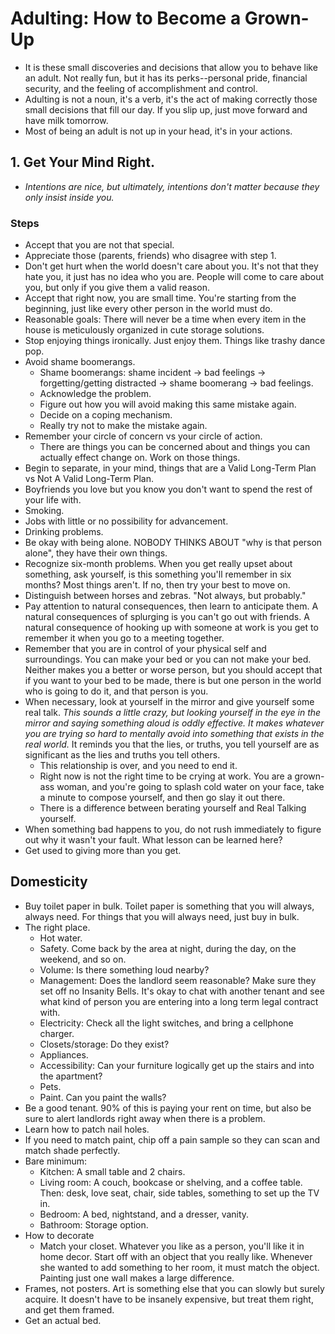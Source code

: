 # Adulting: How to Become a Grown-Up

- It is these small discoveries and decisions that allow you to behave like an adult. Not really fun, but it has its perks--personal pride, financial security, and the feeling of accomplishment and control.
- Adulting is not a noun, it's a verb, it's the act of making correctly those small decisions that fill our day. If you slip up, just move forward and have milk tomorrow.
- Most of being an adult is not up in your head, it's in your actions.

## 1. Get Your Mind Right.

- *Intentions are nice, but ultimately, intentions don't matter because they only insist inside you.*

### Steps

- Accept that you are not that special.
- Appreciate those (parents, friends) who disagree with step 1.
- Don't get hurt when the world doesn't care about you. It's not that they hate you, it just has no idea who you are. People will come to care about you, but only if you give them a valid reason.
- Accept that right now, you are small time. You're starting from the beginning, just like every other person in the world must do.
- Reasonable goals: There will never be a time when every item in the house is meticulously organized in cute storage solutions.
- Stop enjoying things ironically. Just enjoy them. Things like trashy dance pop.
- Avoid shame boomerangs.
  - Shame boomerangs: shame incident -> bad feelings -> forgetting/getting distracted -> shame boomerang -> bad feelings.
  - Acknowledge the problem.
  - Figure out how you will avoid making this same mistake again.
  - Decide on a coping mechanism.
  - Really try not to make the mistake again.
- Remember your circle of concern vs your circle of action.
  - There are things you can be concerned about and things you can actually effect change on. Work on those things.
-  Begin to separate, in your mind, things that are a Valid Long-Term Plan vs Not A Valid Long-Term Plan.
  - Boyfriends you love but you know you don't want to spend the rest of your life with.
  - Smoking.
  - Jobs with little or no possibility for advancement.
  - Drinking problems.
- Be okay with being alone. NOBODY THINKS ABOUT "why is that person alone", they have their own things.
- Recognize six-month problems. When you get really upset about something, ask yourself, is this something you'll remember in six months? Most things aren't. If no, then try your best to move on.
- Distinguish between horses and zebras. "Not always, but probably."
- Pay attention to natural consequences, then learn to anticipate them. A natural consequences of splurging is you can't go out with friends. A natural consequence of hooking up with someone at work is you get to remember it when you go to a meeting together.
- Remember that you are in control of your physical self and surroundings. You can make your bed or you can not make your bed. Neither makes you a better or worse person, but you should accept that if you want to your bed to be made, there is but one person in the world who is going to do it, and that person is you.
- When necessary, look at yourself in the mirror and give yourself some real talk.  *This sounds a little crazy, but looking yourself in the eye in the mirror and saying something aloud is oddly effective. It makes whatever you are trying so hard to mentally avoid into something that exists in the real world.* It reminds you that the lies, or truths, you tell yourself are as significant as the lies and truths you tell others.
  - This relationship is over, and you need to end it.
  - Right now is not the right time to be crying at work. You are a grown-ass woman, and you're going to splash cold water on your face, take a minute to compose yourself, and then go slay it out there.
  - There is a difference between berating yourself and Real Talking yourself.
- When something bad happens to you, do not rush immediately to figure out why it wasn't your fault. What lesson can be learned here?
- Get used to giving more than you get.

## Domesticity

- Buy toilet paper in bulk. Toilet paper is something that you will always, always need. For things that you will always need, just buy in bulk.
- The right place.
  - Hot water.
  - Safety. Come back by the area at night, during the day, on the weekend, and so on.
  - Volume: Is there something loud nearby?
  - Management: Does the landlord seem reasonable? Make sure they set off no Insanity Bells. It's okay to chat with another tenant and see what kind of person you are entering into a long term legal contract with.
  - Electricity: Check all the light switches, and bring a cellphone charger.
  - Closets/storage: Do they exist?
  - Appliances.
  - Accessibility: Can your furniture logically get up the stairs and into the apartment?
  - Pets.
  - Paint. Can you paint the walls?
- Be a good tenant. 90% of this is paying your rent on time, but also be sure to alert landlords right away when there is a problem.
- Learn how to patch nail holes.
- If you need to match paint, chip off a pain sample so they can scan and match shade perfectly.
- Bare minimum:
  - Kitchen: A small table and 2 chairs.
  - Living room: A couch, bookcase or shelving, and a coffee table. Then: desk, love seat, chair, side tables, something to set up the TV in.
  - Bedroom: A bed, nightstand, and a dresser, vanity.
  - Bathroom: Storage option.
- How to decorate
  - Match your closet. Whatever you like as a person, you'll like it in home decor. Start off with an object that you really like. Whenever she wanted to add something to her room, it must match the object. Painting just one wall makes a large difference.
- Frames, not posters. Art is something else that you can slowly but surely acquire. It doesn't have to be insanely expensive, but treat them right, and get them framed.
- Get an actual bed.

